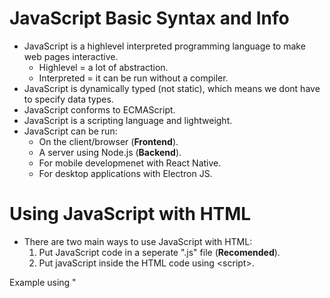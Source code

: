 
# JavaScript Basic Syntax and Info
* JavaScript is a highlevel interpreted programming language to make web pages interactive. 
    * Highlevel = a lot of abstraction. 
    * Interpreted = it can be run without a compiler. 
* JavaScript is dynamically typed (not static), which means we dont have to specify data types. 
* JavaScript conforms to ECMAScript. 
* JavaScript is a scripting language and lightweight. 
* JavaScript can be run:
    * On the client/browser (**Frontend**). 
    * A server using Node.js (**Backend**).
    * For mobile developmenet with React Native. 
    * For desktop applications with Electron JS. 



# Using JavaScript with HTML
* There are two main ways to use JavaScript with HTML: 
    1. Put JavaScript code in a seperate ".js" file (**Recomended**).  
    2. Put javaScript inside the HTML code using \<script>. 

Example using "<Script>":
```
<body>
  <script>
    let x = 10
    console.log(x)
  </script>
</body>
```

Example of refering to an external ".js" file. 
```
<header>
  <script src="main.js"><script>
</header>
```



# Printing to browser Console
We can print to the browser developer tool with the **console.log**, **console.error**, **console.warning** command. 
```
console.log("Hello World")
console.error("This is an error")
console.warn("This is a warning")
```

### Printing Variables
```
console.log("my name is " + name + " and I am " + " age years old")
```
```
console.log(`my name is ${name} and I am ${age} years old`) // Must be ` nor " or '. 
```



# What is ES6?
* ES6 is also known as "**ECMAScript 6**", "**ECMAScript 2015**", and "**JavaScript 6**".
* ES6 gave a lot of new functionality such as:
  * let and const
  * Exponentiation operator "\*\*" (same as the "pow" function) 
  * Default parameter values
  * Array.find()
  * Array.findIndex()



# Variables
We have three variable types in JavaScript:
* **var** (old): var is globally scoped, its old and we should avoid using it. 
* **let** (Added with ES6): let defines a variable that can be reassigned later. 
* **const** (Added with ES6): const defines a constant. This should allways be used unless we want to reassign the value. 



# Use Strict
We can force JavaScript to throw exceptions by adding **"use strct"** on top of the script. 
```
"use strict"
```
It can also be added on top of a function to make just that function comply to the strict mode. 
```
function myFunction() {
  "use strict"
  x = 10 // This with cause an error since x is not declared. 
}
```


# Primitive Data Types
* **String**: Strings are immutable, which means that we cannot replace a single character with a new character.
```
const name = "Mark Zuckerberg"
```
* **Number**: There is no "float" of "integer" in JavaScript. 
```
const age = 34
```
```
const pi = 3.141592
```
* **Boolean**: Either "true" or "false". 
```
isNice = true
```
* **null** / **undefined**: null and undefined are both are used to represent the absence of some value. 
```
let x = null
let y = undefined
```
* **Symbol**: Symbols are completely unique identifiers with static properties (similar to ENUM). 

<br>

We can use **typeof** to get the type: 
```
console.log(typeof age)
```



# Loops

### For Loop
```
for (let i = 0; i < 10; i++){
    ...code...
}
```

### Foreach Loop (approach 1)
This approach is similar to enumerate in Pyhton. 
```
for (let [key, value] of myObject.entries()) {
  ...code...
}
```

### Foreach Loop (approach 2)
"key" is the index in myArray. The value can be accessed with myArray[key]. 
In other words, this for-each loop loops over the keys, not the values. 
```
for (let key in myObject) {
  ...code... 
}
```

### Foreach Loop (approach 3)
```
myObject.forEach(function(x){
    ...code...
})
```

### While Loop
```
let i = 0
while (i < 10){
    ...code...
    i++
}
```

### Do While Loop
```
let i = 0
do {
   ...code...
   i++
} while (x < 10)
```



# If Statement
```
if (age1 == 18 && age2 != 18 || age3 == 20) {
    ...code...
} else if (age === "23") {
    ...code...
} else {
    ...code...
}
```
Oneline if-else sentence. 
```
let age = 17
let myCondition = age >= 18 ? "Underage" : "Legal"
```



# Switch Sentence
```
switch (age) {
    case 17:
        ...code...
        break
    case 23:
        ...code...
        break
    default:
        ...code...
        break
}
```



# Function

### Standard Function (approach 1)
```
function addTen(x) {
  return x + 10
}

addTen(5) // Returns 15
```

### Function Expression (approach 2)
```
let addTen = function() {
  return x + 10
}

addTen(5) // Returns 15
```

### Arrow function (approach 3)
```
let addTen = () => {
  return x + 10
}

addTen(5) // Returns 15
```

### Function (approach 4)
This approach is used for 
```
let addTen = (x) => x + 10

addTen(5) // Returns 15
```

### Function with default value
```
function addTen(x=0) {
  return x + 10
}
```

### Function with n arguments
```
function addNumbers(...args) {
  ...code...
}
```

### Function return with condition
```
function ifExists(key, array) {
   return array[key] || "No such item in array"
}
```

# Destructural syntax as input parameters in Function
We can specify what elements to use from the input Object. 
This is normally used with JSON calls / API calls.
```
function myFunction5({ firstName, lastName, age}) {
  ...code...
}
```



# Object 

### Create Object
Object literals are key-value pairs. Nested objects is allowed. 
```
let person = {
    firstName: 'Bob',
    lastName: 'Smith',
    age: 50,
    childeren: ['John', 'Emily'],
    address: {
        street: 'Charles Street',
        city: 'Boston'
    },
    fullName: function(){
        return this.firstName + " " + this.lastName
    }
}
```

### Create Reusable Object
let Person = function(name, age) {
  this.name = name
  this.age = age
}
let bob = new Person("Bob", 50)

### Create Object without spesifying keys
```
const age = 25
const name = "Bob"
const myObject = { age , name}
```

### Add item to Object
```
person.email = "BobSmith@gmail.com"
```
```
person['email2'] = "BobSmith@mail.com"
```

### Object Destructuring
Instead of getting values from objects one by one:
* const fName = person.firstName
* const lName = person.lastName
We can use destructing assignment: 
```
const { firstName, lastName } = person
```



# Arrays 
Arrays in JavaScript are **Object** with numberic keys that correspond to a value. 
Arrays have all the functionality of an Object in addition to extended functionallity such as Push, Splice, and Length. 
<br>
There are two main ways of initializing an Array (with "new" or with bracket notation):
```
const numbers = new Array(5,3,"Hello",2)
```
```
const numbers2 = [5,3,"Hello",2]
```

### Adding & Removing elements in Arrays
| Command  | Description |
|------|--------|
| push | add to end |
| pop | remove last |
| shift | remove first |
| unshift | add to front |

```
const numbers = [5,3,"Hello"]

numbers.push(100)
let myNum = numbers.pop()
let myNum2 = numbers.shift()
numbers.unshift(150)
```

### Array Mutation & Object.freeze
Arrays that are declated as "const can still be mutated using bracket notation. 
```
const myArray = [1,2,3]
myArray[1] = 10
```
<br>
Object.freeze can be used to freeze the state of an object in JavaScript.
Object.freeze works on object values by making the object immutable, i.e. you cannot change its properties. 
```
const myArray = [1,2,3]
let myFreezedArray = Object.freeze(myArray)
myFreezedArray[1] = 10 // This will crash if "use strict" is enabled, else it has no effect. 
```

### Array.length
```
const myArray = [5,3,4,2,1]
let myLength = myArray.length
```

### Array.sort()
```
myArray.sort()
```

### Array.find() and Array.findIndex()
The **find** function returns the first element in an Array that satisfies a condition from a given function. 
The function requires three arguments: 
* value
* index
* array
```
function myFunction(value, index, array) {
  return value > 18
}

let myNumbers = [2, 10, 15, 26, 42]
let myValue = myNumbers.<strong>find</strong>(myFunction) // myValue is 26 // TODO strong?
```
<br>
The **findIndex** is exactly the same as the **find** function, but findIndex returns the index instead of the element:
```
function myFunction(value, index, array) {
  return value > 18
}

let myNumbers = [2, 10, 15, 26, 42]
let myIndex = myNumbers.<strong>findIndex</strong>(myFunction) // myIndex is 3
```



# spread operator = ...
Takes an array and spread array
```
const myArray = [1,2,3]
const myArrayCopy = [...myArray] // This will copy myArray.
```



# Classes

### Create class (approach 1)
```
class Person {
  constructor(name, age) {
    this.name = name
    this.age = age
  }
}

let bob = new Person("Bob", 50)
```

# Create class (Constructor Patterns) (approach 2)
```
function Employee(name, age){
  this.name = name
  this.age = age
}

let bob = new Person("Bob", 50)
```











# JSON
Convert object to JSON. 
```
const myJSON = JSON.stringify(person)
```



# Type conversion // TODO
```
let myString = "42"
let myInt = parseInt(myString)
```








# Good to know

### Quotes within Stirng
```
let myString2 = "my quote is \"I love quotes\"."
let myString3 = 'my quote is "I love quotes".'
```










# OOP



# DOM Selection & Manupulation



# Events 



# Form Validation




# Map, Filter, Reduce
```
["duck", "cat", "goat"].filter(x => x.length > 3); 
// Returns ["duck", "goat"] since these elements have a length more than 3. 
```




# TODO SORT:

Anonymous function: A function can be assigned to a variable. 

Import vs require: 

search for TODO

